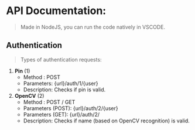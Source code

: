 # API Documentation:
> Made in NodeJS, you can run the code natively in VSCODE.

## Authentication
> Types of authentication requests:

1. **Pin** (1)
   - Method : POST
   - Parameters: {url}/auth/1/{user}
   - Description: Checks if pin is valid.
2. **OpenCV** (2)
   - Method : POST / GET
   - Parameters (POST): {url}/auth/2/{user}
   - Parameters (GET): {url}/auth/2/
   - Description: Checks if name (based on OpenCV recognition) is valid.